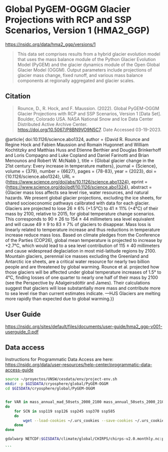 # Global PyGEM-OGGM Glacier Projections with RCP and SSP Scenarios, Version 1 (HMA2_GGP)

https://nsidc.org/data/hma2_ggp/versions/1

> This data set comprises results from a hybrid glacier evolution model that uses the mass balance module of the Python Glacier Evolution Model (PyGEM) and the glacier dynamics module of the Open Global Glacier Model (OGGM). Output parameters include projections of glacier mass change, fixed runoff, and various mass balance components at regionally aggregated and glacier scales.



## Citation

> Rounce, D., R. Hock, and F. Maussion. (2022). Global PyGEM-OGGM Glacier Projections with RCP and SSP Scenarios, Version 1 [Data Set]. Boulder, Colorado USA. NASA National Snow and Ice Data Center Distributed Active Archive Center. https://doi.org/10.5067/P8BN9VO9N5C7. Date Accessed 03-19-2023.

@article{
doi:10.1126/science.abo1324,
author = {David R. Rounce  and Regine Hock  and Fabien Maussion  and Romain Hugonnet  and William Kochtitzky  and Matthias Huss  and Etienne Berthier  and Douglas Brinkerhoff  and Loris Compagno  and Luke Copland  and Daniel Farinotti  and Brian Menounos  and Robert W. McNabb },
title = {Global glacier change in the 21st century: Every increase in temperature matters},
journal = {Science},
volume = {379},
number = {6627},
pages = {78-83},
year = {2023},
doi = {10.1126/science.abo1324},
URL = {https://www.science.org/doi/abs/10.1126/science.abo1324},
eprint = {https://www.science.org/doi/pdf/10.1126/science.abo1324},
abstract = {Glacier mass loss affects sea level rise, water resources, and natural hazards. We present global glacier projections, excluding the ice sheets, for shared socioeconomic pathways calibrated with data for each glacier. Glaciers are projected to lose 26 ± 6\% (+1.5°C) to 41 ± 11\% (+4°C) of their mass by 2100, relative to 2015, for global temperature change scenarios. This corresponds to 90 ± 26 to 154 ± 44 millimeters sea level equivalent and will cause 49 ± 9 to 83 ± 7\% of glaciers to disappear. Mass loss is linearly related to temperature increase and thus reductions in temperature increase reduce mass loss. Based on climate pledges from the Conference of the Parties (COP26), global mean temperature is projected to increase by +2.7°C, which would lead to a sea level contribution of 115 ± 40 millimeters and cause widespread deglaciation in most mid-latitude regions by 2100. Mountain glaciers, perennial ice masses excluding the Greenland and Antarctic ice sheets, are a critical water resource for nearly two billion people and are threatened by global warming. Rounce et al. projected how those glaciers will be affected under global temperature increases of 1.5° to 4°C, finding losses of one quarter to nearly one half of their mass by 2100 (see the Perspective by Aðalgeirsdóttir and James). Their calculations suggest that glaciers will lose substantially more mass and contribute more to sea level rise than current estimates indicate. —HJS Glaciers are melting more rapidly than expected due to global warming.}}

## User Guide

https://nsidc.org/sites/default/files/documents/user-guide/hma2_ggp-v001-userguide_0.pdf

## Data access

Instructions for Programmatic Data Access are here: https://nsidc.org/data/user-resources/help-center/programmatic-data-access-guide

````sh
source ~/proyectos/UNSW/cesdata/env/project-env.sh
mkdir -p $GISDATA/cryosphere/global/PyGEM-OGGM
cd $GISDATA/cryosphere/global/PyGEM-OGGM


for VAR in mass_annual_mad_50sets_2000_2100 mass_annual_50sets_2000_2100
do 
    for SCN in ssp119 ssp126 ssp245 ssp370 ssp585 
    do
        wget --load-cookies ~/.urs_cookies --save-cookies ~/.urs_cookies --keep-session-cookies --no-check-certificate --auth-no-challenge=on -r --reject "index.html*" -np -e robots=off -nd --continue https://n5eil01u.ecs.nsidc.org/HMA/HMA2_GGP.001/2000.01.01/R16_glac_${VAR}-${SCN}.nc        
    done
done 

gdalwarp NETCDF:$GISDATA/climate/global/CHIRPS/chirps-v2.0.monthly.nc:precip -t_srs EPSG:4326 -te -74 0 -58 13 -of 'GTiff' Test1.tif

```
